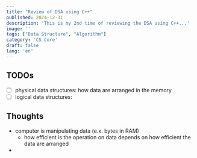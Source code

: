 ```yaml
---
title: "Review of DSA using C++"
published: 2024-12-31
description: 'This is my 2nd time of reviewing the DSA using C++...'
image: ''
tags: ["Data Structure", "Algorithm"]
category: 'CS Core'
draft: false 
lang: 'en'
---
```


## TODOs

- [ ] physical data structures: how data are arranged in the memory
- [ ] logical data structures: 

## Thoughts

- computer is manipulating data (e.x. bytes in RAM)
    - how efficient is the operation on data depends on how efficient the data are arranged 
- 
